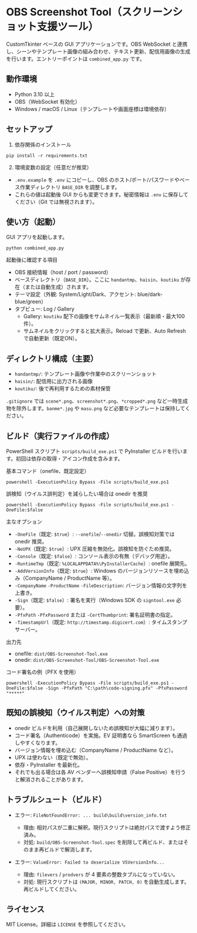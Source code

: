 # OBS Screenshot Tool（スクリーンショット支援ツール）

CustomTkinter ベースの GUI アプリケーションです。OBS WebSocket と連携し、シーンやテンプレート画像の組み合わせ、テキスト更新、配信用画像の生成を行います。エントリーポイントは `combined_app.py` です。

## 動作環境
- Python 3.10 以上
- OBS（WebSocket 有効化）
- Windows / macOS / Linux（テンプレートや画面座標は環境依存）

## セットアップ
1) 依存関係のインストール

```
pip install -r requirements.txt
```

2) 環境変数の設定（任意だが推奨）
- `.env.example` を `.env` にコピーし、OBS のホスト/ポート/パスワードやベース作業ディレクトリ `BASE_DIR` を調整します。
- これらの値は起動後 GUI からも変更できます。秘密情報は `.env` に保存してください（Git では無視されます）。

## 使い方（起動）
GUI アプリを起動します。

```
python combined_app.py
```

起動後に確認する項目
- OBS 接続情報（host / port / password）
- ベースディレクトリ（`BASE_DIR`）。ここに `handantmp`、`haisin`、`koutiku` が存在（または自動生成）されます。
- テーマ設定（外観: System/Light/Dark、アクセント: blue/dark-blue/green）
- タブビュー: Log / Gallery
  - Gallery: `koutiku` 配下の画像をサムネイル一覧表示（最新順・最大100件）。
  - サムネイルをクリックすると拡大表示。Reload で更新、Auto Refresh で自動更新（既定ON）。

## ディレクトリ構成（主要）
- `handantmp/`: テンプレート画像や作業中のスクリーンショット
- `haisin/`: 配信用に出力される画像
- `koutiku/`: 後で再利用するための素材保管

`.gitignore` では `scene*.png`、`screenshot*.png`、`*cropped*.png` など一時生成物を除外します。`banme*.jpg` や `masu.png` など必要なテンプレートは保持してください。

## ビルド（実行ファイルの作成）
PowerShell スクリプト `scripts/build_exe.ps1` で PyInstaller ビルドを行います。初回は依存の取得・アイコン作成を含みます。

基本コマンド（onefile、既定設定）
```
powershell -ExecutionPolicy Bypass -File scripts/build_exe.ps1
```

誤検知（ウイルス誤判定）を減らしたい場合は onedir を推奨
```
powershell -ExecutionPolicy Bypass -File scripts/build_exe.ps1 -OneFile:$false
```

主なオプション
- `-OneFile`（既定: `$true`）: `--onefile`/`--onedir` 切替。誤検知対策では onedir 推奨。
- `-NoUPX`（既定: `$true`）: UPX 圧縮を無効化。誤検知を防ぐため推奨。
- `-Console`（既定: `$false`）: コンソール表示の有無（デバッグ用途）。
- `-RuntimeTmp`（既定: `%LOCALAPPDATA%\PyInstallerCache`）: onefile 展開先。
- `-AddVersionInfo`（既定: `$true`）: Windows のバージョンリソースを埋め込み（CompanyName / ProductName 等）。
- `-CompanyName` `-ProductName` `-FileDescription`: バージョン情報の文字列を上書き。
- `-Sign`（既定: `$false`）: 署名を実行（Windows SDK の `signtool.exe` 必要）。
- `-PfxPath` `-PfxPassword` または `-CertThumbprint`: 署名証明書の指定。
- `-TimestampUrl`（既定: `http://timestamp.digicert.com`）: タイムスタンプサーバー。

出力先
- onefile: `dist/OBS-Screenshot-Tool.exe`
- onedir: `dist/OBS-Screenshot-Tool/OBS-Screenshot-Tool.exe`

コード署名の例（PFX を使用）
```
powershell -ExecutionPolicy Bypass -File scripts/build_exe.ps1 -OneFile:$false -Sign -PfxPath "C:\path\code-signing.pfx" -PfxPassword "*****"
```

## 既知の誤検知（ウイルス判定）への対策
- onedir ビルドを利用（自己展開しないため誤検知が大幅に減ります）。
- コード署名（Authenticode）を実施。EV 証明書なら SmartScreen も通過しやすくなります。
- バージョン情報を埋め込む（CompanyName / ProductName など）。
- UPX は使わない（既定で無効）。
- 依存・PyInstaller を最新化。
- それでも出る場合は各 AV ベンダーへ誤検知申請（False Positive）を行うと解消されることがあります。

## トラブルシュート（ビルド）
- エラー: `FileNotFoundError: ... build\build\version_info.txt`
  - 理由: 相対パスが二重に解釈。現行スクリプトは絶対パスで渡すよう修正済み。
  - 対処: `build/OBS-Screenshot-Tool.spec` を削除して再ビルド、またはそのまま再ビルドで解消します。

- エラー: `ValueError: Failed to deserialize VSVersionInfo...`
  - 理由: `filevers` / `prodvers` が 4 要素の整数タプルになっていない。
  - 対処: 現行スクリプトは `(MAJOR, MINOR, PATCH, 0)` を自動生成します。再ビルドしてください。

## ライセンス
MIT License。詳細は `LICENSE` を参照してください。

